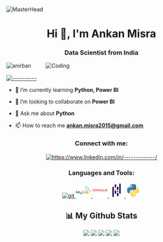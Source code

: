 ![MasterHead](https://www.topcoder.com/wp-content/media/2018/04/DataScience.gif)
<h1 align="center">Hi 👋, I'm Ankan Misra</h1>
<h3 align="center">Data Scientist from India</h3>

<img align="right" alt="Coding" width="400" src="https://camo.githubusercontent.com/20ba1b87416f6e74a4debebec7a695504eec286a3a0a082f8cc6063ab1353dbe/68747470733a2f2f6d69726f2e6d656469756d2e636f6d2f6d61782f313430302f302a4647443642557a7a5a7331564a4c75592e676966">
<p align="left"> <img src="https://komarev.com/ghpvc/?username=Ankan-Misra-07&label=Profile%20views&color=0e75b6&style=flat" alt="anirban" /> </p>

<p align="left"> <a href="https://www.linkedin.com/in/ankan-misra" target="_blank"><img align="center" src="https://img.icons8.com/color/2x/linkedin-circled.png" alt="----------" height="40" width="40" /></a> </p>


- 🌱 I’m currently learning **Python, Power BI**

- 👯 I’m looking to collaborate on **Power BI**

- 💬 Ask me about **Python**

- 📫 How to reach me **ankan.misra2015@gmail.com**

<h3 align="center">Connect with me:</h3>
<p align="center">
<a href="https://www.linkedin.com/in/https://www.linkedin.com/in/ankan-misra/" target="blank"><img align="center" src="https://img.icons8.com/color/2x/linkedin-circled.png" alt="https://www.linkedin.com/in/-------------/" height="40" width="40" /></a>



 </p>

<h3 align="center">Languages and Tools:</h3>
<p align="center"> <a href="https://git-scm.com/" target="_blank" rel="noreferrer"> <img src="https://www.vectorlogo.zone/logos/git-scm/git-scm-icon.svg" alt="git" width="40" height="40"/> </a> <a href="https://www.mysql.com/" target="_blank" rel="noreferrer"> <img src="https://raw.githubusercontent.com/devicons/devicon/master/icons/mysql/mysql-original-wordmark.svg" alt="mysql" width="40" height="40"/> </a> <a href="https://www.oracle.com/" target="_blank" rel="noreferrer"> <img src="https://raw.githubusercontent.com/devicons/devicon/master/icons/oracle/oracle-original.svg" alt="oracle" width="40" height="40"/> </a> <a href="https://pandas.pydata.org/" target="_blank" rel="noreferrer"> <img src="https://raw.githubusercontent.com/devicons/devicon/2ae2a900d2f041da66e950e4d48052658d850630/icons/pandas/pandas-original.svg" alt="pandas" width="40" height="40"/> </a> <a href="https://www.python.org" target="_blank" rel="noreferrer"> <img src="https://raw.githubusercontent.com/devicons/devicon/master/icons/python/python-original.svg" alt="python" width="40" height="40"/> </a> </p>
<h2 align="center">📊 My Github Stats</h2>
<p align="center">
<img src="http://github-profile-summary-cards.vercel.app/api/cards/profile-details?username=Ankan-Misra-07&theme=solarized_dark">
<img src="http://github-profile-summary-cards.vercel.app/api/cards/repos-per-language?username=Ankan-Misra-07&theme=solarized_dark">
<img src="http://github-profile-summary-cards.vercel.app/api/cards/most-commit-language?username=Ankan-Misra-07&theme=solarized_dark">
<img src="http://github-profile-summary-cards.vercel.app/api/cards/stats?username=Ankan-Misra-07&theme=solarized_dark">
<img src="http://github-profile-summary-cards.vercel.app/api/cards/productive-time?username=Ankan-Misra-07&theme=solarized_dark&utcOffset=8">
	
</p>
